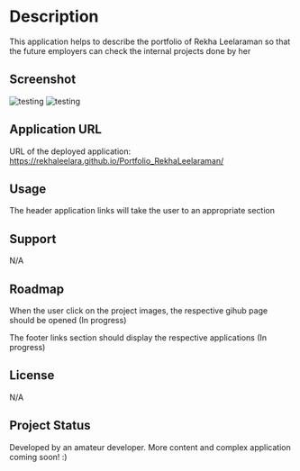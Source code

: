 # Description

This application helps to describe the portfolio of Rekha Leelaraman so that the future employers can check the internal projects done by her

## Screenshot
![testing](./Develop/assets/images/App1.png)
![testing](./Develop/assets/images/App2.png)

## Application URL

URL of the deployed application: https://rekhaleelara.github.io/Portfolio_RekhaLeelaraman/

## Usage

The header application links will take the user to an appropriate section

## Support

N/A

## Roadmap

When the user click on the project images, the respective gihub page should be opened (In progress)

The footer links section should display the respective applications (In progress)

## License

N/A

## Project Status

Developed by an amateur developer. More content and complex application coming soon! :)



